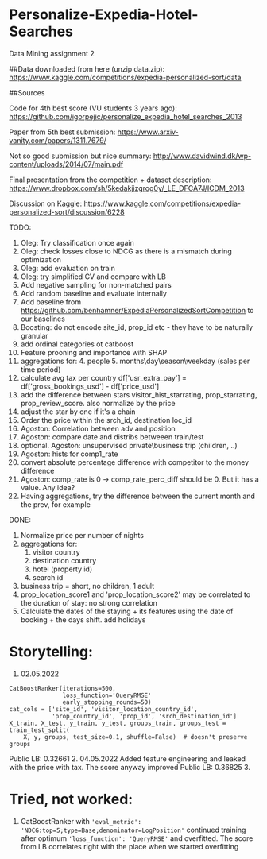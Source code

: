 # Personalize-Expedia-Hotel-Searches
 Data Mining assignment 2

##Data downloaded from here (unzip data.zip):
https://www.kaggle.com/competitions/expedia-personalized-sort/data


##Sources

Code for 4th best score (VU students 3 years ago):
https://github.com/igorpejic/personalize_expedia_hotel_searches_2013

Paper from 5th best submission:
https://www.arxiv-vanity.com/papers/1311.7679/


Not so good submission but nice summary:
http://www.davidwind.dk/wp-content/uploads/2014/07/main.pdf


Final presentation from the competition + dataset description:
https://www.dropbox.com/sh/5kedakjizgrog0y/_LE_DFCA7J/ICDM_2013


Discussion on Kaggle:
https://www.kaggle.com/competitions/expedia-personalized-sort/discussion/6228

TODO:
1. Oleg: Try classification once again
2. Oleg: check losses close to NDCG as there is a mismatch during optimization
3. Oleg: add evaluation on train
4. Oleg: try simplified CV and compare with LB
5. Add negative sampling for non-matched pairs
6. Add random baseline and evaluate internally
7. Add baseline from https://github.com/benhamner/ExpediaPersonalizedSortCompetition to our baselines
8. Boosting: do not encode site_id, prop_id etc - they have to be naturally granular
9. add ordinal categories ot catboost
11. Feature prooning and importance with SHAP
13. aggregations for:
    4. people
    5. months\day\season\weekday (sales per time period)
14. calculate avg tax per country df['usr_extra_pay'] = df['gross_bookings_usd'] - df['price_usd']
15. add the difference between stars visitor_hist_starrating, prop_starrating, prop_review_score. also normalize by the price
16. adjust the star by one if it's a chain
20. Order the price within the srch_id, destination loc_id
21. Agoston: Correlation between adv and position
22. Agoston: compare date and distribs betweeen train/test
23. optional. Agoston: unsupervised private\business trip (children, ..)
24. Agoston: hists for comp1_rate
25. convert absolute percentage difference with competitor to the money difference
26. Agoston: comp_rate is 0 -> comp_rate_perc_diff should be 0. But it has a value. Any idea?
27. Having aggregations, try the difference between the current month and the prev, for example

DONE:
1. Normalize price per number of nights
2. aggregations for:
    1. visitor country
    2. destination country 
    3. hotel (property id)
    4. search id
3. business trip = short, no children, 1 adult
4. prop_location_score1 and 'prop_location_score2' may be correlated to the duration of stay: no strong correlation
5. Calculate the dates of the staying + its features using the date of booking + the days shift. add holidays

# Storytelling:
1. 02.05.2022
```
CatBoostRanker(iterations=500, 
               loss_function='QueryRMSE'
               early_stopping_rounds=50)
cat_cols = ['site_id', 'visitor_location_country_id',
            'prop_country_id', 'prop_id', 'srch_destination_id']
X_train, X_test, y_train, y_test, groups_train, groups_test = train_test_split(
    X, y, groups, test_size=0.1, shuffle=False)  # doesn't preserve groups
```
Public LB: 0.32661
2. 04.05.2022
Added feature engineering and leaked with the price with tax. The score anyway improved
Public LB: 0.36825
3. 


# Tried, not worked:
1. CatBoostRanker with ```'eval_metric': 'NDCG:top=5;type=Base;denominator=LogPosition'``` continued training after optimum ```'loss_function': 'QueryRMSE'``` and overfitted. The score from LB correlates right with the place when we started overfitting 
